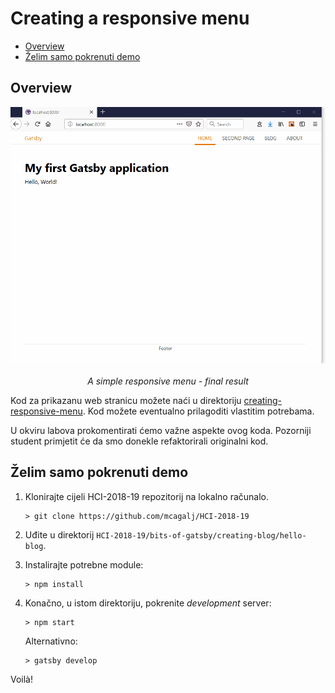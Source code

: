 # Creating a responsive menu <!-- omit in toc -->

<!-- markdownlint-disable MD007 -->

- [Overview](#overview)
- [Želim samo pokrenuti demo](#Želim-samo-pokrenuti-demo)

## Overview

<!-- markdownlint-disable MD033 -->
<p align="center">
    <img src="../../img/gatsby_menu_final.gif" width="auto" height="auto"/>
    <br><br>
    <em>A simple responsive menu - final result</em>
</p>

Kod za prikazanu web stranicu možete naći u direktoriju [creating-responsive-menu](creating-responsive-menu). Kod možete eventualno prilagoditi vlastitim potrebama.

U okviru labova prokomentirati ćemo važne aspekte ovog koda. Pozorniji student primjetit će da smo donekle refaktorirali originalni kod.

## Želim samo pokrenuti demo

1. Klonirajte cijeli HCI-2018-19 repozitorij na lokalno računalo.

   ```console
   > git clone https://github.com/mcagalj/HCI-2018-19
   ```

2. Uđite u direktorij `HCI-2018-19/bits-of-gatsby/creating-blog/hello-blog`.

3. Instalirajte potrebne module:

   ```console
   > npm install
   ```

4. Konačno, u istom direktoriju, pokrenite _development_ server:

   ```console
   > npm start
   ```

   Alternativno:

   ```console
   > gatsby develop
   ```

Voilà!
